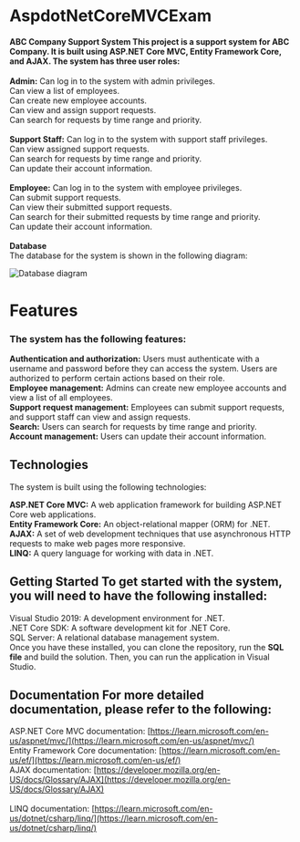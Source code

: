 # AspdotNetCoreMVCExam
#### ABC Company Support System This project is a support system for ABC Company. It is built using ASP.NET Core MVC, Entity Framework Core, and AJAX. The system has three user roles: 

**Admin:**  Can log in to the system with admin privileges.  
Can view a list of employees.  
Can create new employee accounts.  
Can view and assign support requests.  
Can search for requests by time range and priority.  <br> <br>
**Support Staff:**  Can log in to the system with support staff privileges.  
Can view assigned support requests.  
Can search for requests by time range and priority.  
Can update their account information.  <br> <br>
**Employee:**  Can log in to the system with employee privileges.  
Can submit support requests.  
Can view their submitted support requests.  
Can search for their submitted requests by time range and priority.  
Can update their account information.   <br> <br>
**Database**  
The database for the system is shown in the following diagram:

![Database diagram ](https://camo.githubusercontent.com/bfeb65d0f971c17e6e3db4433fe1a067a1a17ef0e3464922de2908fd6e1e22e6/68747470733a2f2f64726976652e676f6f676c652e636f6d2f75633f6578706f72743d646f776e6c6f61642669643d31537434554b527a4b785262527067314e4844773335704b473664717979436d5f)

# **Features** <br>
 ### **The system has the following features:**

**Authentication and authorization:**  Users must authenticate with a username and password before they can access the system. Users are authorized to perform certain actions based on their role.  
**Employee management:**  Admins can create new employee accounts and view a list of all employees.  
**Support request management:**  Employees can submit support requests, and support staff can view and assign requests.  
**Search:**  Users can search for requests by time range and priority.  
**Account management:**  Users can update their account information.  
## Technologies 
The system is built using the following technologies:

**ASP.NET Core MVC:**  A web application framework for building ASP.NET Core web applications.  
**Entity Framework Core:**  An object-relational mapper (ORM) for .NET.  
**AJAX:**  A set of web development techniques that use asynchronous HTTP requests to make web pages more responsive.  
**LINQ:**  A query language for working with data in .NET.  

## Getting Started To get started with the system, you will need to have the following installed:  

Visual Studio 2019: A development environment for .NET.  
.NET Core SDK: A software development kit for .NET Core.  
SQL Server: A relational database management system.  
Once you have these installed, you can clone the repository, run the **SQL file** and build the solution. Then, you can run the application in Visual Studio.  

## Documentation For more detailed documentation, please refer to the following: <br>

ASP.NET Core MVC documentation:  [https://learn.microsoft.com/en-us/aspnet/mvc/](https://learn.microsoft.com/en-us/aspnet/mvc/)  <br>
Entity Framework Core documentation:  [https://learn.microsoft.com/en-us/ef/](https://learn.microsoft.com/en-us/ef/)   <br>
AJAX documentation:  [https://developer.mozilla.org/en-US/docs/Glossary/AJAX](https://developer.mozilla.org/en-US/docs/Glossary/AJAX)  <br>  
LINQ documentation:  [https://learn.microsoft.com/en-us/dotnet/csharp/linq/](https://learn.microsoft.com/en-us/dotnet/csharp/linq/) <br>

